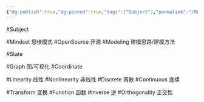 ```yaml
---
{"dg-publish":true,"dg-pinned":true,"tags":["Subject"],"permalink":"/特殊标签/","pinned":true,"dgPassFrontmatter":true,"noteIcon":"","created":"2024-05-21T15:20:28.093+08:00","updated":"2024-08-06T12:49:38.510+08:00"}
---
```


#Subject

#Mindset   思维模式
#OpenSource  开源
#Modeling    建模思路/建模方法

#State  

#Graph  图/可视化
#Coordinate

#Linearity  线性
#Nonlinearity  非线性
#Discrete      离散
#Continuous  连续

#Transform   变换
#Function   函数
#Inverse  逆
#Orthogonality  正交性



 








